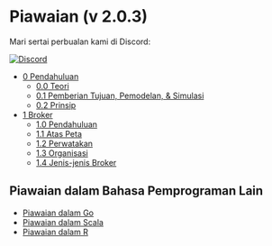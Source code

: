 # Piawaian (v 2.0.3)

Mari sertai perbualan kami di Discord:

[![Discord](https://discord.com/api/guilds/934130100008538142/widget.png?style=banner2)](https://discord.gg/vdPZ7hS52X)

- [0 Pendahuluan](https://github.com/hassanhabib/The-Standard-Malaysian/blob/main/0.%20Pendahuluan/0.%20Pendahuluan.md)
    - [0.0 Teori](https://github.com/hassanhabib/The-Standard-Malaysian/blob/main/0.%20Pendahuluan/0.0%20Teori.md)
    - [0.1 Pemberian Tujuan, Pemodelan, & Simulasi](https://github.com/hassanhabib/The-Standard-Malaysian/blob/main/0.%20Pendahuluan/0.1%20Pemberian%20Tujuan%2C%20Pemodelan%2C%20%26%20Simulasi.md)
    - [0.2 Prinsip](https://github.com/hassanhabib/The-Standard-Malaysian/blob/main/0.%20Pendahuluan/0.2%20Prinsip.md)
- [1 Broker](https://github.com/hassanhabib/The-Standard-Malaysian/blob/main/1.%20Broker/1.%20Broker.md)
    - [1.0 Pendahuluan](https://github.com/hassanhabib/The-Standard-Malaysian/blob/main/1.%20Broker/1.%20Broker.md#10-pendahuluan)
    - [1.1 Atas Peta](https://github.com/hassanhabib/The-Standard-Malaysian/blob/main/1.%20Broker/1.%20Broker.md#11-atas-peta)
    - [1.2 Perwatakan](https://github.com/hassanhabib/The-Standard-Malaysian/blob/main/1.%20Broker/1.%20Broker.md#12-perwatakan)
    - [1.3 Organisasi](https://github.com/hassanhabib/The-Standard-Malaysian/blob/main/1.%20Broker/1.%20Broker.md#13-organisasi)
    - [1.4 Jenis-jenis Broker](https://github.com/hassanhabib/The-Standard-Malaysian/blob/main/1.%20Broker/1.%20Broker.md#14-jenis-jenis-broker)

## Piawaian dalam Bahasa Pemprograman Lain
- [Piawaian dalam Go](https://github.com/hassanhabib/StandardGoLang)
- [Piawaian dalam Scala](https://github.com/hassanhabib/StandardScala)
- [Piawaian dalam R](https://github.com/hassanhabib/StandardR)